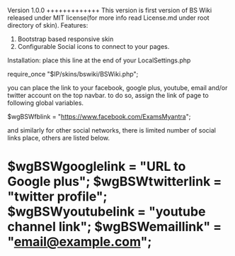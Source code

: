 Version 1.0.0
+++++++++++++
This version is first version of BS Wiki released under MIT license(for more info read License.md under root directory of skin).
Features:
1. Bootstrap based responsive skin
2. Configurable Social icons to connect to your pages.

Installation:
place this line at the end of your LocalSettings.php

require_once "$IP/skins/bswiki/BSWiki.php";

you can place the link to your facebook, google plus, youtube, email and/or twitter account on the top navbar. to do so, assign the link of page to following global variables.

$wgBSWfblink = "https://www.facebook.com/ExamsMyantra";

and similarly for other social networks, there is limited number of social links place, others are listed below.

$wgBSWgooglelink = "URL to Google plus";
$wgBSWtwitterlink = "twitter profile";
$wgBSWyoutubelink = "youtube channel link";
$wgBSWemaillink" = "email@example.com";
======================================================